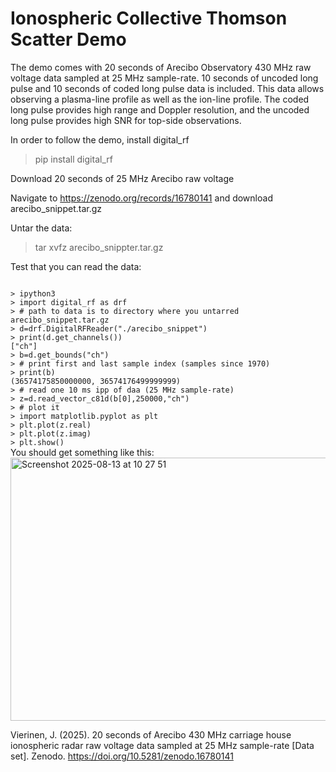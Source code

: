 # Ionospheric Collective Thomson Scatter Demo

The demo comes with 20 seconds of Arecibo Observatory 430 MHz raw voltage data sampled at 25 MHz sample-rate. 10 seconds of uncoded long pulse and 10 seconds of coded long pulse data is included. This data allows observing a plasma-line profile as well as the ion-line profile. The coded long pulse provides high range and Doppler resolution, and the uncoded long pulse provides high SNR for top-side observations.

In order to follow the demo, install digital_rf

> pip install digital_rf

Download 20 seconds of 25 MHz Arecibo raw voltage

Navigate to https://zenodo.org/records/16780141 and download arecibo_snippet.tar.gz

Untar the data:

> tar xvfz arecibo_snippter.tar.gz

Test that you can read the data:

<code>
> ipython3 
> import digital_rf as drf
> # path to data is to directory where you untarred arecibo_snippet.tar.gz
> d=drf.DigitalRFReader("./arecibo_snippet")
> print(d.get_channels())
["ch"]
> b=d.get_bounds("ch")
> # print first and last sample index (samples since 1970)
> print(b)
(36574175850000000, 36574176499999999)
> # read one 10 ms ipp of daa (25 MHz sample-rate) 
> z=d.read_vector_c81d(b[0],250000,"ch")
> # plot it
> import matplotlib.pyplot as plt
> plt.plot(z.real)
> plt.plot(z.imag)
> plt.show()
</code>
You should get something like this:

<img width="584" height="421" alt="Screenshot 2025-08-13 at 10 27 51" src="https://github.com/user-attachments/assets/4854a6bd-ca5e-4af2-adee-5c69fb8f52e0" />


Vierinen, J. (2025). 20 seconds of Arecibo 430 MHz carriage house ionospheric radar raw voltage data sampled at 25 MHz sample-rate [Data set]. Zenodo. https://doi.org/10.5281/zenodo.16780141
